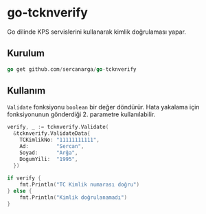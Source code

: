 # go-tcknverify
Go dilinde KPS servislerini kullanarak kimlik doğrulaması yapar.

## Kurulum

```go
go get github.com/sercanarga/go-tcknverify
```

## Kullanım

`Validate` fonksiyonu `boolean` bir değer döndürür. Hata yakalama için fonksiyonunun gönderdiği 2. parametre kullanılabilir.

```go
verify, _ := tcknverify.Validate(
  &tcknverify.ValidateData{
    TCKimlikNo: "11111111111",
    Ad:         "Sercan",
    Soyad:      "Arğa",
    DogumYili:  "1995",
  })
  
if verify {
	fmt.Println("TC Kimlik numarası doğru")
} else {
	fmt.Println("Kimlik doğrulanamadı")
}
```
